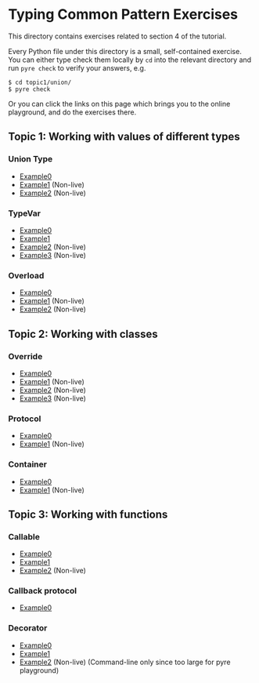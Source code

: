 # Typing Common Pattern Exercises

This directory contains exercises related to section 4 of the tutorial. 

Every Python file under this directory is a small, self-contained exercise. You can either type check them locally by `cd` into the relevant directory and run `pyre check` to verify your answers, e.g.
```
$ cd topic1/union/
$ pyre check
```

Or you can click the links on this page which brings you to the online playground, and do the exercises there. 

## Topic 1: Working with values of different types

### Union Type
- [Example0](https://pyre-check.org/play?input=%23+pyre-strict%0A%0A%0Adef+_receive_bytes_data%28%29+-%3E+bytes%3A%0A++++...%0A%0A%0A%23+TODO%3A+This+is+a+function+that%27s+intended+to+receive+data+from+the+network.%0A%23+Try+add+type+annotation+to+it+using+union+type.+This+entire+file+should+type%0A%23+check+if+you+annotate+it+correctly.%0Adef+receive_data%28encoding%3DNone%29%3A%0A++++bytes_data+%3D+_receive_bytes_data%28%29%0A++++if+encoding+is+None%3A%0A++++++++return+bytes_data%0A++++else%3A%0A++++++++return+bytes_data.decode%28encoding%29%0A%0A%0A%23+Code+below+are+used+to+verify+if+your+annotated+the+above+function+correctly.%0Adef+_process_bytes%28data%3A+bytes%29+-%3E+None%3A%0A++++...%0A%0A%0Adef+_process_string%28data%3A+str%29+-%3E+None%3A%0A++++...%0A%0A%0Adef+test%28%29+-%3E+None%3A%0A++++received_bytes+%3D+receive_data%28%29%0A++++if+isinstance%28received_bytes%2C+bytes%29%3A%0A++++++++_process_bytes%28received_bytes%29%0A%0A++++received_string+%3D+receive_data%28%22utf-8%22%29%0A++++if+isinstance%28received_string%2C+str%29%3A%0A++++++++_process_string%28received_string%29%0A%0A%0A%23+Note+the+two+isinstance%28%29+check+in+our+test%28%29+function+--+why+do+you+think%0A%23+they+exist%3F+What+happens+if+we+removed+them%3F%0A)
- [Example1](https://pyre-check.org/play?input=%23+pyre-ignore-all-errors%0A%0A%23+TODO%3A+Change+%60pyre-ignore-all-errors%60+to+%60pyre-strict%60+on+line+1%2C+so+we+get%0A%23+to+see+all+type+errors+in+this+file.%0A%0Aimport+pathlib%0A%0A%23+Here+is+a+simple+function+that+takes+a+file+path+and+return+its+content.%0A%23+TODO%3A+Try+add+type+annotations+to+this+function.%0Adef+read_file%28path%29%3A%0A++++try%3A%0A++++++++%23+https%3A%2F%2Fdocs.python.org%2F3%2Flibrary%2Fpathlib.html%23pathlib.Path.read_text%0A++++++++return+path.read_text%28%29%0A++++except+%28FileNotFoundError%2C+PermissionError%29+as+error%3A%0A++++++++return+None%0A%0A%0A%23+Here+is+an+alternative+implementation+that+lets+the+exceptions+escape.+%0A%23+TODO%3A+Try+type+annotating+this+one+as+well.%0Adef+read_file_alternative%28path%29%3A%0A++++%23+https%3A%2F%2Fdocs.python.org%2F3%2Flibrary%2Fpathlib.html%23pathlib.Path.read_text%0A++++return+path.read_text%28%29%0A%0A%0A%23+Question%3A+Compare+the+two+functions+above.+Which+one+is+more+convenient+to%0A%23+use%3F+Which+one+is+safer+to+use%3F%0Adef+_process_content%28data%3A+str%29+-%3E+None%3A%0A++++...%0A%0A%0Adef+test%28path%3A+pathlib.Path%29+-%3E+None%3A%0A++++file_content+%3D+read_file%28path%29%0A++++if+file_content+is+not+None%3A++%23+what+happens+if+we+remove+this+line%3F%0A++++++++_process_content%28file_content%29%0A%0A++++file_content2+%3D+read_file_alternative%28path%29%0A++++_process_content%28file_content2%29%0A
) (Non-live)
- [Example2](https://pyre-check.org/play?input=%23+pyre-ignore-all-errors%0A%0A%23+TODO%3A+Change+%60pyre-ignore-all-errors%60+to+%60pyre-strict%60+on+line+1%2C+so+we+get%0A%23+to+see+all+type+errors+in+this+file.%0A%0A%23+We+mentioned+in+the+talk+that+consuming+values+of+union+type+often+requires+a%0A%23+case+split.+But+there+are+also+cases+where+the+case+split+is+not+necessary.%0A%23+This+example+demonstrates+those+cases.%0A%0A%23+Consider+these+two+classes%3A%0A%0A%0Aclass+Dog%3A%0A++++def+bark%28self%29+-%3E+None%3A%0A++++++++print%28%22Whoof%21+Whoof%21%22%29%0A%0A++++def+play%28self%29+-%3E+None%3A%0A++++++++print%28%22Dog+playing%21%22%29%0A%0A++++def+chase%28self%2C+dog%3A+Dog%29+-%3E+None%3A%0A++++++++print%28%22Dog+is+chasing+another+dog%21%22%29%0A%0A%0Aclass+Cat%3A%0A++++def+meow%28self%29+-%3E+None%3A%0A++++++++print%28%22Meow%21+Meow%21%22%29%0A%0A++++def+play%28self%29+-%3E+None%3A%0A++++++++print%28%22Cat+playing%21%22%29%0A%0A++++def+chase%28self%2C+cat%3A+Cat%29+-%3E+None%3A%0A++++++++print%28%22Cat+is+chasing+another+cat%21%22%29%0A%0A%0A%23+Now+we+have+a+function+written+like+this%3A%0A%0A%0Adef+make_sound%28pet%29%3A%0A++++if+isinstance%28pet%2C+Dog%29%3A%0A++++++++pet.bark%28%29%0A++++elif+isinstance%28pet%2C+Cat%29%3A%0A++++++++pet.meow%28%29%0A++++else%3A%0A++++++++raise+RuntimeError%0A%0A%0Amake_sound%28Dog%28%29%29%0Amake_sound%28Cat%28%29%29%0A%0A%23+TODO%3A+Type-annotate+the+%60make_sound%60+function.+Is+the+case-split+here%0A%23+necessary+or+not%3F%0A%0A%0A%23+------------------------------------------------------------------------------%0A%0A%23+Now+consider+the+following+function%3A%0A%0A%0Adef+make_play%28pet%29%3A%0A++++if+isinstance%28pet%2C+Dog%29%3A%0A++++++++pet.play%28%29%0A++++elif+isinstance%28pet%2C+Cat%29%3A%0A++++++++pet.play%28%29%0A++++else%3A%0A++++++++raise+RuntimeError%0A%0A%0Amake_play%28Dog%28%29%29%0Amake_play%28Cat%28%29%29%0A%0A%23+TODO%3A+Type-annotate+the+%60make_sound%60+function.+Is+the+case-split+here%0A%23+necessary+or+not%3F+Try+removing+the+isinstance+check+and+see+if+the+type%0A%23+checker+accepts+the+change.%0A%0A%0A%23+------------------------------------------------------------------------------%0A%0A%23+Question%3A+Is+it+possible+to+type-annotate+the+following+function+with+union%0A%23+type%2C+without+doing+any+case+split+in+the+function+body%3F+Why+or+why+not%3F%0Adef+make_chase%28pet0%2C+pet1%29%3A%0A++++pet0.chase%28pet1%29%0A++++pet1.chase%28pet0%29%0A%0A%0Amake_chase%28Dog%28%29%2C+Dog%28%29%29%0Amake_chase%28Cat%28%29%2C+Dog%28%29%29%0Amake_chase%28Dog%28%29%2C+Cat%28%29%29%0Amake_chase%28Cat%28%29%2C+Cat%28%29%29%0A
) (Non-live)

### TypeVar

- [Example0](https://pyre-check.org/play?input=%23+pyre-strict%0A%0A%23+TODO%3A+Try+annotating+this+function%2C+using+typevar%0Adef+make_pair%28x%2C+y%29%3A%0A++++return+%28x%2C+y%29%0A%0A%0A%23+Here+are+some+tests+to+help+you+verify+that+the+annotation+above+is+working.%0A%23+The+entire+file+should+have+no+type+errors+if+you+did+it+correctly.%0Adef+verify0%28p%3A+tuple%5Bbool%2C+bool%5D%29+-%3E+None%3A%0A++++...%0A%0A%0Adef+verify1%28p%3A+tuple%5Bint%2C+str%5D%29+-%3E+None%3A%0A++++...%0A%0A%0Adef+verify2%28p%3A+tuple%5Bbytes%2C+list%5Bfloat%5D%5D%29+-%3E+None%3A%0A++++...%0A%0A%0Adef+test_make_pair%28%29+-%3E+None%3A%0A++++verify0%28make_pair%28True%2C+False%29%29%0A++++verify1%28make_pair%281%2C+%22foo%22%29%29%0A++++verify2%28make_pair%28b%22bar%22%2C+%5B42.0%5D%29%29%0A%0A%0A%23+Question%3A+In+the+example+above%2C+how+many+type+vars+did+you+define%3F%0A
)
- [Example1](https://pyre-check.org/play?input=%23+pyre-strict%0A%0A%23+TODO%3A+Try+annotating+this+function%2C+using+typevar%0A%23+Hint%3A+here+are+some+example+behaviors+of+this+function%3A%0A%23+flatten_list%28%5B%5B1%5D%2C+%5B%5D%2C+%5B2%2C+3%5D%5D%29+%3D%3D+%5B1%2C+2%2C+3%5D%0A%23+flatten_list%28%5B%5B%22foo%22%2C+%22bar%22%5D%2C+%5B%22baz%22%5D%5D%29+%3D%3D+%5B%22foo%22%2C+%22bar%22%2C+%22baz%22%5D%0A%23+flatten_list%28%5B%5B%5B0%5D%2C+%5B1%5D%5D%2C+%5B%5B2%2C+3%5D%5D%5D%29+%3D%3D+%5B%5B0%2C+1%5D%2C+%5B2%2C+3%5D%5D%0Adef+flatten_list%28inputs%29%3A%0A++++return+%5Bx+for+y+in+inputs+for+x+in+y%5D%0A%0A%0A%23+Here+are+some+tests+to+help+you+verify+that+the+annotation+above+is+working.%0A%23+The+entire+file+should+have+no+type+errors+if+you+did+it+correctly.%0Adef+verify0%28l%3A+list%5Bint%5D%29+-%3E+None%3A%0A++++...%0A%0A%0Adef+verify1%28l%3A+list%5Bstr%5D%29+-%3E+None%3A%0A++++...%0A%0A%0Adef+verify2%28l%3A+list%5Blist%5Bint%5D%5D%29+-%3E+None%3A%0A++++...%0A%0A%0Adef+test_flatten_list%28%29+-%3E+None%3A%0A++++verify0%28flatten_list%28%5B%5B1%5D%2C+%5B%5D%2C+%5B2%2C+3%5D%5D%29%29%0A++++verify1%28flatten_list%28%5B%5B%22foo%22%2C+%22bar%22%5D%2C+%5B%22baz%22%5D%5D%29%29%0A++++verify2%28flatten_list%28%5B%5B%5B0%5D%2C+%5B1%5D%5D%2C+%5B%5B2%2C+3%5D%5D%5D%29%29%0A
)
- [Example2](https://pyre-check.org/play?input=%23+pyre-ignore-all-errors%0A%0A%23+TODO%3A+Change+%60pyre-ignore-all-errors%60+to+%60pyre-strict%60+on+line+1%2C+so+we+get%0A%23+to+see+all+type+errors+in+this+file.%0A%0Afrom+typing+import+TypeVar%0A%0A%23+This+exercise+is+about+the+scope+of+the+typevar.%0A%0A%23+Below+we+have+2+functions%2C+%60foo%60+and+%60bar%60.+They+are+defined+with+2+different%0A%23+typevars%2C+T+and+U.%0A%0AT+%3D+TypeVar%28%22T%22%29%0A%0A%0Adef+foo%28x%3A+T%29+-%3E+list%5BT%5D%3A%0A++++...%0A%0A%0AU+%3D+TypeVar%28%22U%22%29%0A%0A%0Adef+bar%28y%3A+U%29+-%3E+U%3A%0A++++...%0A%0A%0Adef+test%28%29+-%3E+int%3A%0A++++return+bar%2842%29+%2B+len%28foo%28%22abc%22%29%29%0A%0A%0A%23+TODO%3A+Try+changing+the+definition+of+%60bar%60+such+that+it+reuses+the+same%0A%23+typevar+T+as+%60foo%60.+How+did+your+change+affect+type+checking+results%3F%0A%0A%0A%23+-----------------------------------------------------------------------------------------%0A%0A%0A%23+Now+let%27s+try+something+different.+This+time%2C+we+have+an+outer+function%0A%23+%60test%60+and+an+inner+function+%60make_tuple_inner%60.+They+are+currently+defined%0A%23+using+2+different+typevars%2C+T+and+U.%0A%0A%0Adef+test%28x%3A+T%29+-%3E+tuple%5Bint%2C+int%5D%3A%0A++++def+make_tuple_inner%28y%3A+U%2C+z%3A+U%29+-%3E+tuple%5BU%2C+U%5D%3A%0A++++++++return+%28y%2C+z%29%0A%0A++++return+make_tuple_inner%280%2C+1%29%0A%0A%0A%23+TODO%3A+Try+changing+the+definition+of+%60make_tuple_inner%60+such+that+it+reuses%0A%23+the+same+typevar+T+as+%60test%60.+How+did+your+change+affect+type+checking%0A%23+results%3F%0A%0A%0A%23+-----------------------------------------------------------------------------------------%0A%0A%0A%23+The+general+lesson+here+is+that+TypeVars+can+be+freely+reused+across%0A%23+different+functions%2C+but+they+cannot+be+freely+reused+within+the+body+of+a%0A%23+single+function.%0A
) (Non-live)
- [Example3](https://pyre-check.org/play?input=%23+pyre-ignore-all-errors%0A%0A%23+TODO%3A+Change+%60pyre-ignore-all-errors%60+to+%60pyre-strict%60+on+line+1%2C+so+we+get%0A%23+to+see+all+type+errors+in+this+file.%0A%0A%23+TypeVars+can+also+take+a+%22bound%22+argument.+Suppose+we+have+a+class+hierachy+like+this%3A%0A%0A%0Aclass+Pet%3A%0A++++name%3A+str%0A%0A++++def+__init__%28self%2C+name%3A+str%29+-%3E+None%3A%0A++++++++self.name+%3D+name%0A%0A%0Aclass+Dog%28Pet%29%3A%0A++++pass%0A%0A%0Aclass+Cat%28Pet%29%3A%0A++++pass%0A%0A%0A%23+And+we+have+a+function+that+is+supposed+to+operate+on+any+subclasses+of+Pet%3A%0A%0A%0Adef+make_cute%28pet%29%3A%0A++++original_name+%3D+pet.name%0A++++new_name+%3D+f%22Cute+%7Boriginal_name%7D%22%0A++++pet.name+%3D+new_name%0A++++return+pet%0A%0A%0A%23+It%27s+apparent+that+the+function+has+the+same+parameter+and+return+type%2C+so+we%0A%23+might+want+to+use+a+type+var.%0A%23+TODO%3A+Try+annotating+the+function+above+with+a+simple+typevar+and+see+what%0A%23+happens+--+why+do+you+think+the+type+checker+complains%3F%0A%0A%23+TODO%3A+Now%2C+add+a+%22bound%22+argument+to+your+typevar+like+this%3A%0A%23+T+%3D+TypeVar%28%22T%22%2C+bound%3DPet%29%0A%23+This+basically+tells+the+type+checker+that+within+the+function+body%2C+T+is%0A%23+guaranteed+to+be+a+subclass+of+Pet%2C+which+makes+it+possible+for+us+to+access%0A%23+its+%60name%60+field+within+the+function.+Try+invoking+the+function+with+an+int%0A%23+or+string+and+see+what+happens%21%0A%0A%23+Such+trick+is+often+useful%2C+for+example%2C+when+you+use+the+builder+pattern.%0A%0A%0Adef+verify_dog%28dog%3A+Dog%29+-%3E+None%3A%0A++++...%0A%0A%0Adef+verify_cat%28cat%3A+Cat%29+-%3E+None%3A%0A++++...%0A%0A%0Adef+test%28%29+-%3E+None%3A%0A++++verify_dog%28make_cute%28Dog%28%22Fido%22%29%29%29%0A++++verify_cat%28make_cute%28Dog%28%22Fido%22%29%29%29%0A
) (Non-live)

### Overload
- [Example0](https://pyre-check.org/play?input=%23+pyre-strict%0A%0A%23+The+Python+standard+library+has+a+built-in+%22round%22+function%2C+which+takes+a%0A%23+float+value+and+round+it+down.+If+no+additional+argument+is+provided%2C+or+if%0A%23+the+ndigits+argument+is+set+to+None%2C+the+input+float+will+be+round+to+the%0A%23+nearest+integer.+Otherwise%2C+if+ndigits+is+a+integer%2C+it+specifies+the+number%0A%23+of+decimal+digits+to+keep%2C+and+the+return+value+becomes+a+float.+For+example%3A%0A%0Aassert+round%2842.06%29+%3D%3D+42%0Aassert+round%2842.06%2C+None%29+%3D%3D+42%0Aassert+round%2842.06%2C+ndigits%3DNone%29+%3D%3D+42%0Aassert+round%2842.06%2C+1%29+%3D%3D+42.1%0Aassert+round%2842.06%2C+ndigits%3D1%29+%3D%3D+42.1%0A%0A%23+The+exercise+here+is+to+try+adding+type+annotation+to+this+builtin+functions.%0A%23+To+avoid+potential+naming+conflict%2C+let%27s+write+our+own+wrapper+of+the%0A%23+%60round%60+function+and+operate+that+instead.%0A%23+TODO%3A+Type+annotate+the+%60my_round%60+function.+The+entire+file+should+have+no%0A%23+type+errors+if+you+did+it+correctly.%0A%0A%0Adef+my_round%28value%2C+ndigits%3DNone%29%3A%0A++++%23+An+error+suppression+is+needed+here+if+fallback+annotation+is+added.%0A++++return+round%28value%2C+ndigits%29++%23+type%3A+ignore%0A%0A%0A%23+Below+are+some+tests+to+help+you+verify+that+the+annotation+above+is+working.%0Adef+verify0%28r%3A+int%29+-%3E+None%3A%0A++++...%0A%0A%0Adef+verify1%28r%3A+float%29+-%3E+None%3A%0A++++...%0A%0A%0Adef+test%28%29+-%3E+None%3A%0A++++verify0%28my_round%2842.06%29%29%0A++++verify0%28my_round%2842.06%2C+None%29%29%0A++++verify0%28my_round%2842.06%2C+ndigits%3DNone%29%29%0A++++verify1%28my_round%2842.06%2C+1%29%29%0A++++verify1%28my_round%2842.06%2C+ndigits%3D1%29%29%0A)
- [Example1](https://pyre-check.org/play?input=%23+pyre-ignore-all-errors%0A%0A%23+TODO%3A+Change+%60pyre-ignore-all-errors%60+to+%60pyre-strict%60+on+line+1%2C+so+we+get%0A%23+to+see+all+type+errors+in+this+file.%0A%0A%23+PEP+586+introduces+the+notion+of+%22literal+type%22+%28see%0A%23+https%3A%2F%2Fdocs.python.org%2F3%2Flibrary%2Ftyping.html%23typing.Literal%29.+A+literal+type%0A%23+is+a+type+that+can+be+used+to+indicate+to+type+checker+that+the+corresponding%0A%23+variable+can+only+take+certain+%28int%2C+boolean%2C+string%2C+or+enum%29+values.+For%0A%23+example%3A%0A%0Afrom+typing+import+Literal%0A%0A%0Adef+only_take_one%28x%3A+Literal%5B1%5D%29+-%3E+None%3A%0A++++...%0A%0A%0Aonly_take_one%281%29++%23+OK%0A%23+only_take_one%282%29+will+error%2C+since+only+the+integer+literal+1+has+the+type%0A%23+%60Literal%5B1%5D%60.%0A%0A%0Adef+only_take_true%28x%3A+Literal%5BTrue%5D%29+-%3E+None%3A%0A++++...%0A%0A%0Aonly_take_true%28True%29++%23+OK%0A%23+only_take_one%28False%29+will+error%2C+due+to+same+reason+before.%0A%0A%0A%23+Given+the+information+above%2C+let%27s+try+adding+type+annotation+to+the%0A%23+following+function.+It%27s+a+simple+wrapper+around+%60subprocess.run%60.+The+idea%0A%23+is+that+we+have+a+flag+to+control+whether+the+return+code+or+the+stdout+of%0A%23+the+subprocess+invocation+should+be+returned.%0A%23+TODO%3A+Type+annotate+the+%60run%60+function.+The+entire+file+should+have+no+type%0A%23+errors+if+you+did+it+correctly.%0A%0Aimport+subprocess%0A%0A%0Adef+run%28command%2C+keep_stdout%3DFalse%29%3A%0A++++%23+https%3A%2F%2Fdocs.python.org%2F3%2Flibrary%2Fsubprocess.html%23subprocess.run%0A++++%23+The+code+only+works+on+Python+3.7%2B%0A++++result+%3D+subprocess.run%28%0A++++++++command.split%28%29%2C%0A++++++++text%3DTrue%2C%0A++++++++capture_output%3Dkeep_stdout%2C%0A++++%29%0A++++if+keep_stdout%3A%0A++++++++return+result.stdout%0A++++else%3A%0A++++++++return+result.returncode%0A%0A%0A%23+Below+are+some+tests+to+help+you+verify+that+the+annotation+above+is+working.%0Adef+verify0%28r%3A+int%29+-%3E+None%3A%0A++++...%0A%0A%0Adef+verify1%28r%3A+str%29+-%3E+None%3A%0A++++...%0A%0A%0Adef+test%28%29+-%3E+None%3A%0A++++verify0%28run%28%22touch+foo.py%22%29%29%0A++++verify0%28run%28%22touch+foo.py%22%2C+keep_stdout%3DFalse%29%29%0A++++verify1%28run%28%22cat+foo.py%22%2C+keep_stdout%3DTrue%29%29%0A) (Non-live)
- [Example2](https://pyre-check.org/play?input=%23+pyre-ignore-all-errors%0A%0A%23+This+is+a+read-only+exercise.%0A%0Afrom+typing+import+overload%0A%0A%23+Using+overloads+to+annotate+functions+is+sometimes+unavoidable+because+the%0A%23+function+comes+from+a+third+party+library+you+do+not+control%2C+and+you+are%0A%23+just+writing+type+stubs+for+it.%0A%23+But+if+you+do+have+full+control+over+the+source+code+and+are+able+to+do+some%0A%23+refactoring%2C+there+are+ways+to+avoid+the+complexity+and+the+hassle+of%0A%23+overloads+altogether.%0A%0A%23+One+thing+to+realize+is+that+overloads+are+necessary+only+when+you+want%0A%23+different+function+signatures+to+share+the+same+name.+If+there%27s+no+name%0A%23+sharing%2C+no+overload+needed.+Hence+the+easiest+way+to+avoid+overloads+is+to%0A%23+break+the+overloaded+name+into+separate+functions.+Take+the+%60receive_data%60%0A%23+example+we+had+in+the+talk%3A%0A%0A%0A%40overload%0Adef+receive_data%28%29+-%3E+bytes%3A%0A++++pass%0A%0A%0A%40overload%0Adef+receive_data%28encoding%3A+None%29+-%3E+bytes%3A%0A++++pass%0A%0A%0A%40overload%0Adef+receive_data%28encoding%3A+str%29+-%3E+str%3A%0A++++pass%0A%0A%0Adef+receive_data%28encoding%3A+str+%7C+None+%3D+None%29+-%3E+bytes+%7C+str%3A%0A++++...%0A%0A%0A%23+Instead+of+having+one+function+that+may+return+either+a+bytes+or+a+string%2C%0A%23+write+two+different+functions+instead%3A%0A%0A%0Adef+receive_bytes_data%28%29+-%3E+bytes%3A%0A++++...%0A%0A%0Adef+receive_str_data%28encoding%3A+str%29+-%3E+str%3A%0A++++...%0A%0A%0A%23+Downstream+code+will+be+able+to+choose+which+one+to+use+on+their+side+based%0A%23+on+the+name+of+the+function%2C+not+on+the+number+or+the+types+of+the+arguments.%0A%23+No+overload+is+required+at+all.%0A%0A%23+The+same+thing+can+be+done+in+other+examples.+Try+thinking+of+a+way+to+break%0A%23+the+%60round%60+function+and+the+%60run%60+function+we+wrote+in+other+exercises.%0A) (Non-live)

## Topic 2: Working with classes

### Override
- [Example0](https://pyre-check.org/play?input=%23+pyre-strict%0A%0A%23+This+exercise+is+about+basic+object-oriented+programming+in+Python.%0A%23+Let%27s+define+a+simple+class+hierarchy%3A%0A%0A%0Aclass+Pet%3A%0A++++def+__init__%28self%2C+name%3A+str%29+-%3E+None%3A%0A++++++++self.name%3A+str+%3D+name%0A%0A++++def+play_with%28self%2C+other%3A+%22Pet%22%29+-%3E+None%3A%0A++++++++print%28f%22%7Bself.name%7D+is+playing+with+%7Bother.name%7D%22%29%0A%0A%0A%23+Subclasses+of+Pet+%22inherits%22+all+the+attributes+and+methods+in+the+parent%0A%23+class.+So+any+Dog+will+also+have+a+name+and+a+play_with+method.+What%E2%80%99s+more%2C%0A%23+Dog+can+also+add+new+attributes+or+new+methods+that+do+not+exist+in+the+Pet%0A%23+class.%0Aclass+Dog%28Pet%29%3A%0A++++def+bark%28self%29+-%3E+None%3A%0A++++++++print%28%22Whoof%21+Whoof%21%22%29%0A%0A%0A%23++Another+thing+that+may+happen+in+subclass+is+that+you+can+define+attributes%0A%23++or+methods+that+has+the+same+name+as+the+attributes+or+methods+in+the+parent%0A%23++class.+Doing+this+will+make+the+definition+in+the+child+class+%22override%22+the%0A%23++corresponding+definition+in+the+parent.+The+end+result+of+the+overriding+is%0A%23++that+the+%60Cat%60+objects+and+Pet+objects+may+share+the+same+%60play_with%60%0A%23++interface%2C+but+when+you+invoke+that+interface%2C+they+will+behave+differently.%0Aclass+Cat%28Pet%29%3A%0A++++def+play_with%28self%2C+other%3A+Pet%29+-%3E+None%3A%0A++++++++print%28f%22%7Bself.name%7D+does+not+want+to+play+with+%7Bother.name%7D%22%29%0A%0A%0A%23+TODO%3A+Type-annotate+the+following+functions+without+using+union+type.+The%0A%23+function+should+accepts+all+kinds+of+pets%2C+but+nothing+else.%0Adef+befriend%28pet0%2C+pet1%29%3A%0A++++pet0.play_with%28pet1%29%0A++++pet1.play_with%28pet0%29%0A%0A%0A%23+Below+are+some+tests+to+help+you+verify+that+the+annotation+above+is+working.%0A%23+The+%60test%60+function+should+have+no+type+errors+if+you+did+it+correctly.%0A%0A%0Adef+test%28%29+-%3E+None%3A%0A++++befriend%28Dog%28%22Fido%22%29%2C+Dog%28%22Rover%22%29%29%0A++++befriend%28Dog%28%22Fido%22%29%2C+Cat%28%22Fluffy%22%29%29%0A++++befriend%28Cat%28%22Fluffy%22%29%2C+Dog%28%22Fido%22%29%29%0A++++befriend%28Cat%28%22Fluffy%22%29%2C+Cat%28%22Silky%22%29%29%0A%0A%0A%23+-------------------------------------------------------------------------------%0A%0A%0A%23+Here%27s+another+class+that+tries+to+extend+Pet.+The+type+checker+complains%0A%23+about+it.+Can+you+spot+why%3F%0A%0A%0Aclass+Duck%28Pet%29%3A%0A++++def+play_with%28self%29+-%3E+None%3A%0A++++++++print%28f%22%7Bself.name%7D+is+playing+by+itself%22%29%0A%0A%0A%23+Trying+executing+this+file+with+the+Python+interpreter+%28e.g.+%60python3%0A%23+example.py%60%29+to+get+a+sense+of+why+the+definition+of+%60Duck%60+is+problematic.%0Abefriend%28Dog%28%22Fido%22%29%2C+Duck%28%22Donald%22%29%29%0A)
- [Example1](https://pyre-check.org/play?input=%23+pyre-strict%0A%0A%23+This+example+shows+why+it+is+not+safe+to+have+overriding+method+change+the%0A%23+return+type+to+be+more+general.+Try+run+this+file+with+a+Python+interpreter%0A%23+%28e.g.+%60python3+example1.py%60%29.%0A%0A%0Aclass+Pet%3A%0A++++def+__init__%28self%2C+name%3A+str%29+-%3E+None%3A%0A++++++++self.name%3A+str+%3D+name%0A%0A++++def+clone%28self%29+-%3E+%22Pet%22%3A%0A++++++++return+Pet%28self.name%29%0A%0A%0Aclass+Dog%28Pet%29%3A%0A++++def+clone%28self%29+-%3E+object%3A++%23+type%3A+ignore%0A++++++++return+42%0A%0A%0Adef+test%28pet%3A+Pet%29+-%3E+None%3A%0A++++clone+%3D+pet.clone%28%29%0A++++print%28f%22Name+of+cloned+pet+is+%7Bpet.name%7D%22%29%0A%0A%0Atest%28Dog%28%22Fido%22%29%29%0A) (Non-live)
- [Example2](https://pyre-check.org/play?input=%23+pyre-strict%0A%0A%23+This+example+shows+why+it+is+not+safe+to+have+overriding+method+change+the%0A%23+parameter+type+to+be+more+specific.+Try+run+this+file+with+a+Python%0A%23+interpreter+%28e.g.+%60python3+example2.py%60%29.%0A%0A%0Aclass+Pet%3A%0A++++def+__init__%28self%2C+name%3A+str%29+-%3E+None%3A%0A++++++++self.name%3A+str+%3D+name%0A%0A++++def+likes%28self%2C+other%3A+%22Pet%22%29+-%3E+bool%3A%0A++++++++return+True%0A%0A%0Aclass+Dog%28Pet%29%3A%0A++++pass%0A%0A%0Aclass+Cat%28Pet%29%3A%0A++++def+is_fluffy%28self%29+-%3E+bool%3A%0A++++++++return+self.name+%3D%3D+%22Fluffy%22%0A%0A++++def+likes%28self%2C+other%3A+%22Cat%22%29+-%3E+bool%3A++%23+type%3A+ignore%0A++++++++return+other.is_fluffy%28%29%0A%0A%0Adef+likes_fido%28pet%3A+Pet%29+-%3E+bool%3A%0A++++return+pet.likes%28Dog%28%22Fido%22%29%29%0A%0A%0Aprint%28likes_fido%28Cat%28%22Fluffy%22%29%29%29%0A) (Non-live)
- [Example3](https://pyre-check.org/play?input=%23+pyre-ignore-all-errors%0A%0A%23+TODO%3A+Change+%60pyre-ignore-all-errors%60+to+%60pyre-strict%60+on+line+1%2C+so+we+get%0A%23+to+see+all+type+errors+in+this+file.%0A%0A%23+A+%28hypothetical%29+Python+developer+is+having+trouble+with+a+typing-related%0A%23+issue.+Here+is+what+the+code+looks+like%3A%0A%0A%0Aclass+ConfigA%3A%0A++++pass%0A%0A%0Aclass+ConfigB%3A%0A++++some_attribute%3A+int+%3D+1%0A%0A%0Aclass+HelperBase%3A%0A++++def+__init__%28self%2C+config%3A+ConfigA+%7C+ConfigB%29+-%3E+None%3A%0A++++++++self.config+%3D+config%0A%0A++++def+common_fn%28self%29+-%3E+None%3A%0A++++++++pass%0A%0A%0Aclass+HelperA%28HelperBase%29%3A%0A++++def+__init__%28self%2C+config%3A+ConfigA%29+-%3E+None%3A%0A++++++++super%28%29.__init__%28config%29%0A%0A%0Aclass+HelperB%28HelperBase%29%3A%0A++++def+__init__%28self%2C+config%3A+ConfigB%29+-%3E+None%3A%0A++++++++super%28%29.__init__%28config%29%0A%0A++++def+some_fn%28self%29+-%3E+int%3A%0A++++++++return+self.config.some_attribute%0A%0A%0A%23+The+developer+is+confused+about+why+Pyre+reports+a+type+error+on+%60HelperB.some_fn%60.%0A%23+Question%3A+Is+the+reported+type+error+a+false+positive+or+not%3F%0A%23+Question%3A+How+would+you+suggest+changing+the+code+to+avoid+the+type+error%3F%0A%23+Question%3A+Is+it+a+good+idea+to+have+%60HelperA%60+and+%60HelperB%60+share+the+same+base+class%3F%0A) (Non-live)

### Protocol
- [Example0](https://pyre-check.org/play?input=%23+pyre-strict%0A%0A%23+Consider+the+following+%60read_and_process%28%29%60+function%2C+which+reads+data+from%0A%23+somewhere%2C+and+process+the+data+somehow.%0Adef+_process%28message%3A+bytes%29+-%3E+None%3A%0A++++...%0A%0A%0Adef+read_and_process%28input_channel%29%3A%0A++++message+%3D+input_channel.readline%28%29%0A++++_process%28message%29%0A%0A%0A%23+Question%3A+without+additional+context%2C+what+do+think+should+be+the+type+of+the%0A%23+parameter+%60input_channel%60%3F%0A%0A%0A%23+----------------------------------------------------------------------------%0A%0A%0A%23+It+seems+like+%60input_channel%60+can+be+many+things.+For+example%2C+we+could+pass%0A%23+an+opened+file+to+it%3A%0A%0A%0Adef+test_file%28filename%3A+str%29+-%3E+None%3A%0A++++%23+https%3A%2F%2Fdocs.python.org%2F3%2Flibrary%2Ffunctions.html%23open%0A++++with+open%28filename%2C+%22rb%22%29+as+f%3A%0A++++++++%23+The+type+of+%60f%60+here+would+be+%60io.BufferedReader%60.+You+can+confirm+it%0A++++++++%23+by+adding+a+%60reveal_type%28f%29%60.%0A++++++++read_and_process%28f%29%0A%0A%0A%23+We+could+also+have+the+%60input_channel%60+backed+by+a+data+stream+from+network%3A%0A%0Aimport+socket%0A%0A%0Aclass+SocketInputChannel%3A%0A++++def+__init__%28self%2C+sock%3A+socket.socket%29+-%3E+None%3A%0A++++++++self.sock+%3D+sock%0A%0A++++%23+NOTE%3A+This+is+just+a+simple+implementation+for+demonstration+purpose%0A++++%23+only.+It+is+horribly+efficient+and+therefore+not+recommended+for+any%0A++++%23+practical+purpose.+In+production+code%2C+you+may+want+to+either+leverage%0A++++%23+%60sock.makefile%28%29%60+or+to+use+an+in-memory+buffer+along+with+a+larger%0A++++%23+chunk+size+for+%60sock.recv%28%29%60%0A++++def+readline%28self%29+-%3E+bytes%3A%0A++++++++line+%3D+b%22%22%0A++++++++while+not+line.endswith%28b%22%5Cn%22%29%3A%0A++++++++++++%23+https%3A%2F%2Fdocs.python.org%2F3%2Flibrary%2Fsocket.html%23socket.socket.recv%0A++++++++++++line+%2B%3D+self.sock.recv%281%29%0A++++++++return+line%0A%0A%0Adef+test_network%28sock%3A+socket.socket%29+-%3E+None%3A%0A++++read_and_process%28SocketInputChannel%28sock%29%29%0A%0A%0A%23+And+why+not+have+an+input+channel+backed+by+a+in-memory+bytes+buffer%2C+if+for%0A%23+no+other+reason+than+to+make+it+easier+to+do+unit+tests+on+the%0A%23+%60read_and_process%28%29%60+function%3F%0A%0Aimport+io%0A%0A%0Adef+test_bytes_buffer%28content%3A+bytes%29+-%3E+None%3A%0A++++%23+https%3A%2F%2Fdocs.python.org%2F3%2Flibrary%2Fio.html%23io.BytesIO%0A++++read_and_process%28io.BytesIO%28content%29%29%0A%0A%0A%23+----------------------------------------------------------------------------%0A%0A%0A%23+TODO%3A+Given+all+the+usages+described+in+the+previous+section%2C+try%0A%23+type-annotating+the+%60read_and_process%28%29%60+function+appeared+on+top+of+this%0A%23+file%2C+so+all+of+its+callers+in+this+file+type+checks.%0A%0A%23+Also+think+about+the+scenario+where+in+the+future%2C+we+may+further+extend+our%0A%23+application+and+define+more+kinds+of+input+channels+%28i.e.+define+more+classes%0A%23+that+offers+a+bytes-returning+%60readline%28%29%60+method%29.+Does+the+annotation+you%0A%23+added+before+still+work%3F%0A)
- [Example1](https://pyre-check.org/play?input=%23+pyre-ignore-all-errors%0A%0A%23+TODO%3A+Change+%60pyre-ignore-all-errors%60+to+%60pyre-strict%60+on+line+1%2C+so+we+get%0A%23+to+see+all+type+errors+in+this+file.%0A%0A%23+TODO%3A+Try+type-annotate+the+following+function%2C+so+the+entire+file+would+type%0A%23+check.+Please+avoid+using+union+type.%0A%0A%0Adef+close_all%28%2Athings%29%3A%0A++++for+t+in+things%3A%0A++++++++t.close%28%29%0A%0A%0Aimport+tarfile%2C+threading%0A%0A%0Aclass+Resource%3A%0A++++def+__init__%28self%2C+lock%3A+threading.Lock%29+-%3E+None%3A%0A++++++++self.lock+%3D+lock%0A%0A++++def+acquire%28self%29+-%3E+None%3A%0A++++++++self.lock.acquire%28%29%0A%0A++++def+close%28self%29+-%3E+None%3A%0A++++++++self.lock.release%28%29%0A%0A%0Adef+test%28resource%3A+Resource%2C+input_filename%3A+str%2C+output_filename%3A+str%29+-%3E+None%3A%0A++++try%3A%0A++++++++resource.acquire%28%29%0A++++++++in_file+%3D+tarfile.open%28input_filename%29%0A++++++++out_file+%3D+open%28output_filename%2C+%22w%22%29%0A++++finally%3A%0A++++++++close_all%28resource%2C+in_file%2C+out_file%29%0A) (Non-live)

### Container
- [Example0](https://pyre-check.org/play?input=%23+pyre-strict%0A%0A%23+This+is+a+read-only+exercise.+Consider+the+following+class+hierarchy%3A%0A%0A%0Aclass+Pet%3A%0A++++def+__init__%28self%2C+name%3A+str%29+-%3E+None%3A%0A++++++++self.name%3A+str+%3D+name%0A%0A%0Aclass+Dog%28Pet%29%3A%0A++++def+bark%28self%29+-%3E+None%3A%0A++++++++print%28%22Whoof%21+Whoof%21%22%29%0A%0A%0Aclass+Cat%28Pet%29%3A%0A++++def+meow%28self%29+-%3E+None%3A%0A++++++++print%28%22Meow%21+Meow%21%22%29%0A%0A%0A%23+Also+consider+a+function+that+takes+a+list+of+Pet+as+argument.+The+body+of%0A%23+this+function+is+currently+kept+empty.+You+will+be+asked+to+fill+it+in+later.%0A%0A%0Adef+process_pets%28pets%3A+list%5BPet%5D%29+-%3E+None%3A%0A++++raise+NotImplementedError%0A%0A%0A%23+And+finally%2C+let%27s+have+a+test+function+that+invokes+the+%60process_pets%60+function%3A%0A%0A%0Adef+test%28%29+-%3E+None%3A%0A++++my_cats+%3D+%5BCat%28%22Fluffy%22%29%5D%0A++++process_pets%28my_cats%29%0A++++for+cat+in+my_cats%3A%0A++++++++cat.meow%28%29%0A%0A%0Atest%28%29%0A%0A%0A%23+Notice+that+the+type+checker+is+not+OK+with+this+file%3A+it+reports+a+type+error.%0A%23+Look+at+the+type+error+and+see+if+you+can+figure+out+the+rationale.%0A%23+Also+consider+what+would+happen+if+the+type+checker+accepts+the+code+as-is.%0A%0A%23+Question%3A+can+you+think+of+a+type-safe+thing+that+the+%60process_pets%28%29%60%0A%23+function+may+do%2C+which+can+lead+to+a+crash+in+the+%60test%28%29%60+function%3F+Trying%0A%23+replacing+the+body+of+%60process_pets%28%29%60+with+what+you+came+up+with%2C+and+run%0A%23+this+file+with+the+Python+interpreter+to+verify+your+thoughts.%0A)
- [Example1](https://pyre-check.org/play?input=%23+pyre-ignore-all-errors%0A%0A%23+TODO%3A+Change+%60pyre-ignore-all-errors%60+to+%60pyre-strict%60+on+line+1%2C+so+we+get%0A%23+to+see+all+type+errors+in+this+file.%0A%0A%23+A+%28hypothetical%29+Python+developer+is+having+some+troubles+typing+his%0A%23+code+that+are+related+to+SQL.+Here+is+the+code%3A%0A%0Afrom+datetime+import+datetime%0Afrom+typing+import+Union%0A%0ASQLTypes+%3D+Union%5BNone%2C+str%2C+bytes%2C+int%2C+float%2C+bool%2C+datetime%5D%0A%0A%0Adef+process_row%28row%3A+dict%5Bstr%2C+SQLTypes%5D%29+-%3E+None%3A%0A++++print%28row%29%0A%0A%0Adef+test%28%29+-%3E+None%3A%0A++++fred%3A+dict%5Bstr%2C+int+%7C+str+%7C+None%5D+%3D+%7B%22age%22%3A+42%2C+%22name%22%3A+%22Fred%22%2C+%22pet%22%3A+None%7D%0A++++process_row%28row%3Dfred%29%0A%0A%0A%23+The+developer+was+confused+about+the+type+error.+He+understands+that+the%0A%23+declared+row+does+not+fully+conform+to+the+SQLTypes+typing%2C+but+it%27s%0A%23+effectively+a+subset.+Why+is+this+an+incompatible+type%3F%0A%0A%23+TODO%3A+Try+to+change+one+type+annotation+in+this+file+to+resolve+the+type+error.%0A) (Non-live)

## Topic 3: Working with functions

### Callable
- [Example0](https://pyre-check.org/play?input=%23+pyre-strict%0A%0A%23+We+have+a+query+API+like+this%2C+possibly+taken+from+some+network-oriented%0A%23+library.+It+takes+the+input+of+a+query+and+two+callbacks%2C+and+invoke+the%0A%23+right+callback+depending+on+whether+the+query+has+succeeded+or+not.%0A%0A%0Adef+_do_query%28inputs%3A+str%29+-%3E+str%3A%0A++++...%0A%0A%0Adef+query%28inputs%2C+on_success%2C+on_failure%29%3A%0A++++try%3A%0A++++++++result+%3D+_do_query%28inputs%29%0A++++++++on_success%28result%29%0A++++except+Exception+as+error%3A%0A++++++++on_failure%28error%29%0A%0A%0A%23+The+API+can+be+used+as+follows%3A%0A%0A%0Adef+process_query_result%28result%3A+str%29+-%3E+None%3A%0A++++print%28f%22Query+succeeded+with+result+%3D+%7Bresult%7D%22%29%0A%0A%0Adef+log_error%28error%3A+Exception%29+-%3E+None%3A%0A++++print%28f%22Query+failed+with+error+%3D+%7Berror%7D%22%29%0A%0A%0Adef+test%28inputs%3A+str%29+-%3E+None%3A%0A++++query%28inputs%2C+on_success%3Dprocess_query_result%2C+on_failure%3Dlog_error%29%0A%0A%0A%23+TODO%3A+Please+fill+in+the+type+annotation+of+the+%60query%60+function%2C+so+the%0A%23+%60test%28%29%60+function+could+type+check.%0A)
- [Example1](https://pyre-check.org/play?input=%23+pyre-strict%0A%0A%23+Here+is+a+%28rather+naive%29+implementation+of+a+%22filter%22+function.+What+it+does%0A%23+is+to+take+a+predicate%2C+which+is+supposed+to+be+a+unary+function+that+returns%0A%23+a+boolean+value%2C+along+with+a+bunch+of+elements%2C+and+returns+a+list%0A%23+containing+all+elements+on+which+the+predicate+returns+true.%0A%0A%0Adef+my_filter%28predicate%2C+elements%29%3A%0A++++results+%3D+%5B%5D%0A++++for+element+in+elements%3A%0A++++++++if+predicate%28element%29%3A%0A++++++++++++results.append%28element%29%0A++++return+results%0A%0A%0A%23+A+number+of+concrete+pieces+of+logic+can+be+implemented+with+it.+For+example%2C%0A%23+this+is+a+function+that+takes+a+collection+of+numbers%2C+and+drop+all+the+ones%0A%23+in+it+that%E2%80%99s+larger+than+certain+threshold%3A%0A%0Afrom+typing+import+Iterable%0A%0A%0Adef+drop_large_numbers%28numbers%3A+Iterable%5Bint%5D%2C+limit%3A+int%29+-%3E+list%5Bint%5D%3A%0A++++return+my_filter%28lambda+x%3A+x+%3C%3D+limit%2C+numbers%29%0A%0A%0A%23+This+is+a+function+that+takes+a+directory+and+returns+all+Python+source+files%0A%23+in+that+directory%3A%0A%0Aimport+pathlib%0A%0A%0Adef+get_python_files_in_directory%28directory%3A+pathlib.Path%29+-%3E+list%5Bpathlib.Path%5D%3A%0A++++return+my_filter%28lambda+p%3A+p.suffix+%3D%3D+%22.py%22%2C+directory.iterdir%28%29%29%0A%0A%0A%23+And+this+is+a+function+that+takes+a+collection+of+employees+and+return+all%0A%23+the+ones+that+have+remained+employed+after+10+years%3A%0A%0A%0Aclass+Employee%3A%0A++++def+__init__%28self%2C+tenure%3A+int%29+-%3E+None%3A%0A++++++++self.tenure%3A+int+%3D+tenure%0A%0A%0Adef+get_senior_employees%28employees%3A+Iterable%5BEmployee%5D%29+-%3E+list%5BEmployee%5D%3A%0A++++return+my_filter%28lambda+employee%3A+employee.tenure+%3E%3D+10%2C+employees%29%0A%0A%0A%23+TODO%3A+Please+fill+in+the+type+annotation+of+the+%60my_filter%60+function%2C+so+all%0A%23+of+its+callsites+in+this+file+could+type+check.+Avoid+using+union+type+in%0A%23+your+annotation%2C+if+possible.%0A)
- [Example2](https://pyre-check.org/play?input=%23+pyre-ignore-all-errors%0A%0A%23+TODO%3A+Change+%60pyre-ignore-all-errors%60+to+%60pyre-strict%60+on+line+1%2C+so+we+get%0A%23+to+see+all+type+errors+in+this+file.%0A%0A%23+This+is+a+read-only+example.+It+demonstrates+some+interesting+behavior+on+the%0A%23+compatibility+of+Callable+types.%0A%0Afrom+typing+import+Callable%0A%0A%0Aclass+Pet%3A%0A++++def+__init__%28self%2C+name%3A+str%2C+age%3A+int%29+-%3E+None%3A%0A++++++++self.name+%3D+name%0A++++++++self.age+%3D+age%0A%0A%0Aclass+Dog%28Pet%29%3A%0A++++def+bark%28self%29+-%3E+None%3A%0A++++++++print%28%22Whoof%21+Whoof%21%22%29%0A%0A%0A%23+This+function+takes+a+callable+that+has+%60Pet%60+as+the+return+type.%0Adef+test0%28pet_factory%3A+Callable%5B%5B%5D%2C+Pet%5D%29+-%3E+None%3A%0A++++...%0A%0A%0A%23+This+function+is+a+callable+that+has+%60Dog%60+as+the+return+type.%0Adef+make_fido%28%29+-%3E+Dog%3A%0A++++return+Dog%28%22Fido%22%2C+2%29%0A%0A%0A%23+Question%3A+should+the+type+checker+accept+this+call%3F+Why+or+why+not%3F%0Atest0%28make_fido%29%0A%0A%23+------------------------------------------------------------------------------%0A%0A%23+This+function+takes+a+callable+that+has+%60Pet%60+as+the+parameter+type.%0Adef+test1%28predicate%3A+Callable%5B%5BPet%5D%2C+bool%5D%29+-%3E+None%3A%0A++++...%0A%0A%0A%23+This+function+is+a+callable+that+has+%60Dog%60+as+the+parameter+type.%0Adef+is_dog_happy%28dog%3A+Dog%29+-%3E+bool%3A%0A++++return+dog.age+%3C%3D+2%0A%0A%0A%23+Question%3A+should+the+type+checker+accept+this+call%3F+Why+or+why+not%3F%0Atest1%28is_dog_happy%29%0A%0A%23+------------------------------------------------------------------------------%0A%0A%0A%23+This+function+takes+a+callable+that+constructs+%60Pet%60+from+a+string+and+an+int.%0Adef+test2%28pet_factory%3A+Callable%5B%5B%5D%2C+Pet%5D%29+-%3E+None%3A%0A++++...%0A%0A%0A%23+Question%3A+should+the+type+checker+accept+this+call%3F+Why+or+why+not%3F%0Atest2%28Pet%29%0A) (Non-live)

### Callback protocol
- [Example0](https://pyre-check.org/play?input=%23+pyre-strict%0A%0A%23+In+this+exercise%2C+we+are+going+to+craft+a+simple+test+framework.%0A%0A%23+An+individual+%22test+case%22+is+a+function+that+returns+None.+If+the+function%0A%23+returns+normally%2C+we+consider+the+test+passed.+Otherwise%2C+we+consider+it%0A%23+failed.+Test+cases+are+required+to+take+one+boolean+flag+as+argument+by+our%0A%23+framework%2C+but+the+body+of+the+test+case+should+ignore+that+flag.%0A%0A%0Adef+simple_test_case_passes%28fail_fast%3A+bool%29+-%3E+None%3A%0A++++assert+1+%2B+2+%3D%3D+3%0A++++assert+%22Fido%22+%21%3D+%22Fluffy%22%0A%0A%0Adef+simple_test_case_fails%28fail_fast%3A+bool%29+-%3E+None%3A%0A++++assert+len%28%22Fido%22%29+%3D%3D+3%0A%0A%0A%23+A+%22test+suite%22+is+a+combination+of+test+cases%2C+grouped+together+so+it+just%0A%23+looks+like+one+single+test+case.+For+test+suites%2C+the+%60fail_fast%60+boolean%0A%23+flag+is+meaningful%3A+if+any+test+case+within+the+suite+fails%2C+we+abort+the%0A%23+entire+test+suite+if+%60fail_fast%60+is+set+to+True%2C+but+keep+going+if%0A%23+%60fail_fast%60+is+set+to+False.%0A%0A%0Adef+create_test_suite%28test_cases%29%3A%0A++++def+combined_test_case%28fail_fast%29%3A%0A++++++++for+test_case+in+test_cases%3A%0A++++++++++++try%3A%0A++++++++++++++++test_case%28fail_fast%3Dfail_fast%29%0A++++++++++++except+Exception%3A%0A++++++++++++++++if+fail_fast%3A%0A++++++++++++++++++++break%0A%0A++++return+combined_test_case%0A%0A%0A%23+We+also+provide+an+API+to+run+a+given+test+case%2C+while+at+the+same+time%0A%23+allowing+the+user+to+control+if+they+want+the+tests+to+fail+fast%3A%0A%0A%0Adef+run_test%28test_case%2C+fail_fast%3DFalse%29%3A%0A++++return+test_case%28fail_fast%3Dfail_fast%29%0A%0A%0A%23+TODO%3A+Please+add+type+annotations+to+the+%60create_test_suite%60+function+and+the%0A%23+%60run_test%60+function.+Below+are+code+that+helps+verify+whether+your%0A%23+annotations+work+or+not.%0A%0A%0Adef+test_case0%28fail_fast%3A+bool%29+-%3E+None%3A%0A++++...%0A%0A%0Adef+test_case1%28fail_fast%3A+bool%29+-%3E+None%3A%0A++++...%0A%0A%0Adef+test_case2%28fail_fast%3A+bool%29+-%3E+None%3A%0A++++...%0A%0A%0Adef+test_case3%28fail_fast%3A+bool%29+-%3E+None%3A%0A++++...%0A%0A%0Adef+test_all%28%29+-%3E+None%3A%0A++++run_test%28test_case0%29%0A++++run_test%28test_case1%2C+fail_fast%3DTrue%29%0A++++run_test%28create_test_suite%28%5Btest_case0%2C+test_case1%5D%29%29%0A++++run_test%28%0A++++++++create_test_suite%28%28test_case0%2C+create_test_suite%28%5Btest_case1%2C+test_case2%5D%29%29%29%0A++++%29%0A++++run_test%28%0A++++++++create_test_suite%28%0A++++++++++++%28%0A++++++++++++++++create_test_suite%28%5Btest_case0%2C+test_case1%5D%29%2C%0A++++++++++++++++create_test_suite%28%28test_case2%2C%29%29%2C%0A++++++++++++%29%0A++++++++%29%2C%0A++++++++fail_fast%3DTrue%2C%0A++++%29%0A)

### Decorator
- [Example0](https://pyre-check.org/play?input=%23+pyre-strict%0A%0A%23+TODO%3A+Try+annotating+the+decorator+below+yourself.+Try+avoid+union+types+and%0A%23+make+your+annotation+as+general+as+possible.+For+the+sake+of+simplicity%2C%0A%23+let%27s+simply+ignore+the+issue+with+keyword+arguments+for+now.+The+entire+file%0A%23+should+have+no+type+errors+if+you+did+it+correctly.%0A%0A%0Adef+my_decorator%28original_func%29%3A%0A++++def+wrapped_func%28x%29%3A%0A++++++++print%28%22Before+calling+original_func%22%29%0A++++++++result+%3D+original_func%28x%29%0A++++++++print%28%22After+calling+original_func%22%29%0A++++++++return+result%0A%0A++++return+wrapped_func%0A%0A%0A%23+Below+are+some+tests+to+help+you+verify+that+the+annotation+above+is+working.%0A%0A%0A%40my_decorator%0Adef+foo%28x%3A+int%29+-%3E+int%3A%0A++++return+x+%2B+1%0A%0A%0Afoo%2842%29%0A%0A%0A%40my_decorator%0Adef+bar%28y%3A+str%29+-%3E+list%5Bstr%5D%3A%0A++++return+%5By%2C+y%5D%0A%0A%0Abar%28%22Fluffy%22%29%0A%0A%0A%40my_decorator%0Adef+baz%28z%3A+bytes%29+-%3E+bool%3A%0A++++return+len%28z%29+%3C%3D+5%0A%0A%0Abaz%28b%22Rover%22%29%0A%0A%0Aclass+Dog%3A%0A++++def+__init__%28self%2C+name%3A+str%29+-%3E+None%3A%0A++++++++self.name+%3D+name%0A%0A%0A%40my_decorator%0Adef+qux%28name%3A+str%29+-%3E+Dog+%7C+None%3A%0A++++return+Dog%28name%29+if+name+%3D%3D+%22Fido%22+else+None%0A%0A%0Aqux%28%22Fido%22%29%0A)
- [Example1](https://pyre-check.org/play?input=%23+pyre-ignore-all-errors%0A%0A%23+TODO%3A+Change+%60pyre-ignore-all-errors%60+to+%60pyre-strict%60+on+line+1%2C+so+we+get%0A%23+to+see+all+type+errors+in+this+file.%0A%0A%23+ParamSpec+can+be+used+for+more+than+just+preserving+function+signatures.+It%0A%23+can+also+be+used+to+perform+certain+signature+transformations.+Below+is+a%0A%23+decorator+that+turns+arbitrary+async+function+into+a+sync+function+that+gets%0A%23+executed+immediately%3A%0A%0Aimport+asyncio%0Aimport+random%0A%0A%0Adef+to_sync%28func%29%3A%0A++++def+wrapper%28%2Aargs%2C+%2A%2Akwargs%29%3A%0A++++++++%23+Require+Python+3.7%0A++++++++%23+https%3A%2F%2Fdocs.python.org%2F3%2Flibrary%2Fasyncio-task.html%23asyncio.run%0A++++++++return+asyncio.run%28func%28%2Aargs%2C+%2A%2Akwargs%29%29%0A%0A++++return+wrapper%0A%0A%0A%23+Here+are+some+examples+on+how+this+decorator+can+be+used%3A%0A%0A%0A%40to_sync%0Aasync+def+count%28start%3A+int%2C+end%3A+int%29+-%3E+int%3A%0A++++result+%3D+0%0A++++for+i+in+range%28start%2C+end%29%3A%0A++++++++print%28f%22Counting+%7Bi%7D%22%29%0A++++++++result+%2B%3D+1%0A++++++++await+asyncio.sleep%281%29%0A++++return+result%0A%0A%0Aasync+def+sleeper%28identifier%3A+int%2C+duration%3A+float%29+-%3E+None%3A%0A++++print%28f%22Thread+%7Bidentifier%7D+goes+to+sleep+for+%7Bduration%7D+seconds...%22%29%0A++++await+asyncio.sleep%28duration%29%0A++++print%28f%22Thread+%7Bidentifier%7D+just+wakes+up.%22%29%0A%0A%0A%40to_sync%0Aasync+def+concurrent_sleepers%28count%3A+int%29+-%3E+None%3A%0A++++await+asyncio.gather%28%2A%28sleeper%28i%2C+2+%2A+random.random%28%29%29+for+i+in+range%28count%29%29%29%0A%0A%0A%23+Notice+how+we+can+now+invoke+those+async+functions+in+a+sync+context%2C+after%0A%23+applying+the+decorator.+You+can+also+run+this+file+with+the+Python%0A%23+interpreter+to+verify+that+it+works.%0Adef+test%28%29+-%3E+None%3A%0A++++print%28count%281%2C+3%29%29%0A++++print%28count%284%2C+6%29%29%0A++++concurrent_sleepers%282%29%0A++++concurrent_sleepers%283%29%0A%0A%0Atest%28%29%0A%0A%23+TODO%3A+Your+exercise+is+to+add+type+annotations+to+the+%60to_sync%60+decorator%0A%23+using+%60ParamSpec%60.+If+you+did+it+correctly%2C+the+entire+file+should+type%0A%23+check.%0A%23+For+your+information%2C+async+functions+can+generally+be+typed+with+%60Callable%60s%0A%23+in+the+same+way+as+normal+functions%2C+except+that+the+return+type+needs+to+be%0A%23+wrapped+in+an+%60Awaitable%60.+For+example%3A%0A%0Afrom+typing+import+Callable%2C+Awaitable%0A%0A%0Aasync+def+f%28x%3A+int%29+-%3E+str%3A%0A++++...%0A%0A%0Adef+take_async%28g%3A+Callable%5B%5Bint%5D%2C+Awaitable%5Bstr%5D%5D%29+-%3E+None%3A%0A++++...%0A%0A%0Atake_async%28f%29++%23+This+should+type+check%0A)
- [Example2](https://github.com/fbsamples/python-typing-tutorial/blob/main/typing_pattern_exercises/topic3/decorator/example2.py) (Non-live) (Command-line only since too large for pyre playground)
